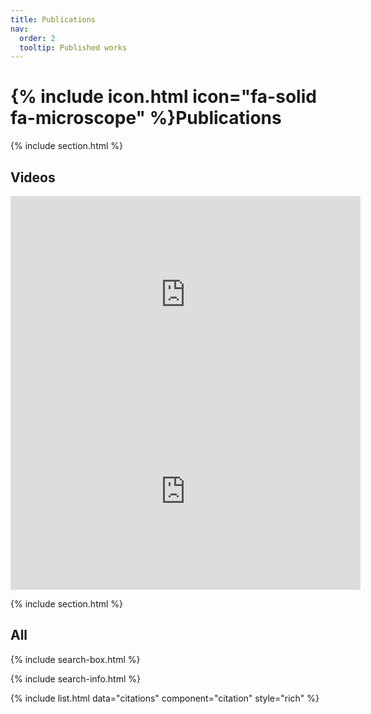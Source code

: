 ```yaml
---
title: Publications
nav:
  order: 2
  tooltip: Published works
---
```


# {% include icon.html icon="fa-solid fa-microscope" %}Publications

<!-- TODO: Add content here. -->

{% include section.html %}

## Videos

<!-- Add video. -->
<iframe width="560" height="315" src="https://www.youtube.com/embed/Q0nq1vHeinM?si=qCn-JtP2m65mRTAE" title="YouTube video player" frameborder="0" allow="accelerometer; autoplay; clipboard-write; encrypted-media; gyroscope; picture-in-picture; web-share" referrerpolicy="strict-origin-when-cross-origin" allowfullscreen></iframe>

<iframe width="560" height="315" src="https://github.com/PolyU-TASLAB/polyu-taslab.github.io/raw/main/images/project/uav_videos.mp4" title="YouTube video player" frameborder="0" allow="accelerometer; autoplay; clipboard-write; encrypted-media; gyroscope; picture-in-picture; web-share" referrerpolicy="strict-origin-when-cross-origin" allowfullscreen></iframe>

<!-- {% include section.html %}

## Highlighted

{% include citation.html lookup="GNSS NLOS Exclusion Based on Dynamic Object Detection Using LiDAR Point Cloud" style="rich" %}

{% include citation.html lookup="Tightly Coupled GNSS/INS Integration via Factor Graph and Aided by Fish-Eye
    Camera" style="rich" %}

{% include citation.html lookup="Factor graph optimization for GNSS/INS integration: A comparison with the
    extended Kalman filter" style="rich" %}

{% include citation.html lookup="UrbanLoco: A Full Sensor Suite Dataset for Mapping and Localization in Urban
    Scenes" style="rich" %}

{% include citation.html lookup="Towards Robust GNSS Positioning and Real-time Kinematic Using Factor Graph
    Optimization" style="rich" %}

{% include citation.html lookup="Performance Analysis of NDT-based Graph SLAM for Autonomous Vehicle in Diverse
    Typical Driving Scenarios of Hong Kong" style="rich" %}

{% include citation.html lookup="Correcting NLOS by 3D LiDAR and building height to improve GNSS single point
    positioning" style="rich" %}

{% include citation.html lookup="3D LiDAR Aided GNSS NLOS Mitigation in Urban Canyons" style="rich" %} -->

{% include section.html %}

## All

{% include search-box.html %}

{% include search-info.html %}

{% include list.html data="citations" component="citation" style="rich" %}
